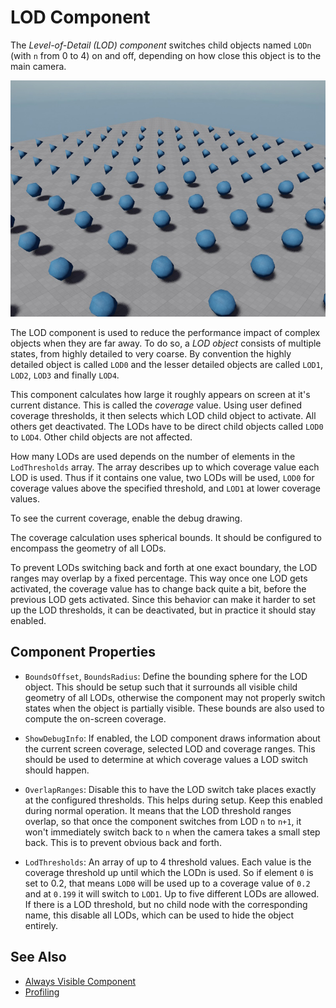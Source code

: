 # LOD Component

The *Level-of-Detail (LOD) component* switches child objects named `LODn` (with `n` from 0 to 4) on and off, depending on how close this object is to the main camera.

![LOD](media/lod.jpg)

The LOD component is used to reduce the performance impact of complex objects when they are far away.
To do so, a *LOD object* consists of multiple states, from highly detailed to very coarse.
By convention the highly detailed object is called `LOD0` and the lesser detailed objects are called `LOD1`, `LOD2`, `LOD3` and finally `LOD4`.

This component calculates how large it roughly appears on screen at it's current distance. This is called the *coverage* value.
Using user defined coverage thresholds, it then selects which LOD child object to activate. All others get deactivated.
The LODs have to be direct child objects called `LOD0` to `LOD4`. Other child objects are not affected.

How many LODs are used depends on the number of elements in the `LodThresholds` array.
The array describes up to which coverage value each LOD is used.
Thus if it contains one value, two LODs will be used, `LOD0` for coverage values above the specified threshold, and `LOD1` at lower coverage values.

To see the current coverage, enable the debug drawing.

The coverage calculation uses spherical bounds. It should be configured to encompass the geometry of all LODs.

To prevent LODs switching back and forth at one exact boundary, the LOD ranges may overlap by a fixed percentage.
This way once one LOD gets activated, the coverage value has to change back quite a bit, before the previous LOD gets activated.
Since this behavior can make it harder to set up the LOD thresholds, it can be deactivated, but in practice it should stay enabled.

## Component Properties

* `BoundsOffset`, `BoundsRadius`: Define the bounding sphere for the LOD object. This should be setup such that it surrounds all visible child geometry of all LODs, otherwise the component may not properly switch states when the object is partially visible. These bounds are also used to compute the on-screen coverage.

* `ShowDebugInfo`: If enabled, the LOD component draws information about the current screen coverage, selected LOD and coverage ranges. This should be used to determine at which coverage values a LOD switch should happen.

* `OverlapRanges`: Disable this to have the LOD switch take places exactly at the configured thresholds. This helps during setup. Keep this enabled during normal operation. It means that the LOD threshold ranges overlap, so that once the component switches from LOD `n` to `n+1`, it won't immediately switch back to `n` when the camera takes a small step back. This is to prevent obvious back and forth.

* `LodThresholds`: An array of up to 4 threshold values. Each value is the coverage threshold up until which the LODn is used. So if element `0` is set to 0.2, that means `LOD0` will be used up to a coverage value of `0.2` and at `0.199` it will switch to `LOD1`. Up to five different LODs are allowed. If there is a LOD threshold, but no child node with the corresponding name, this disable all LODs, which can be used to hide the object entirely.

## See Also

* [Always Visible Component](always-visible-component.md)
* [Profiling](../performance/profiling.md)